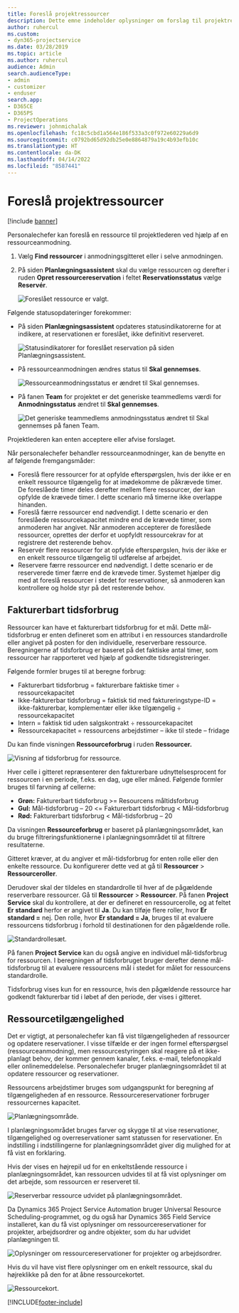 ```yaml
---
title: Foreslå projektressourcer
description: Dette emne indeholder oplysninger om forslag til projektressourcer.
author: ruhercul
ms.custom:
- dyn365-projectservice
ms.date: 03/28/2019
ms.topic: article
ms.author: ruhercul
audience: Admin
search.audienceType:
- admin
- customizer
- enduser
search.app:
- D365CE
- D365PS
- ProjectOperations
ms.reviewer: johnmichalak
ms.openlocfilehash: fc18c5cbd1a564e186f533a3c0f972e60229a6d9
ms.sourcegitcommit: c0792bd65d92db25e0e8864879a19c4b93efb10c
ms.translationtype: HT
ms.contentlocale: da-DK
ms.lasthandoff: 04/14/2022
ms.locfileid: "8587441"
---
```

# <a name="propose-project-resources"></a>Foreslå projektressourcer

[!include [banner](../includes/psa-now-project-operations.md)]

Personalechefer kan foreslå en ressource til projektlederen ved hjælp af en ressourceanmodning.

1. Vælg **Find ressourcer** i anmodningsgitteret eller i selve anmodningen.
2. På siden **Planlægningsassistent** skal du vælge ressourcen og derefter i ruden **Opret ressourcereservation** i feltet **Reservationsstatus** vælge **Reservér**.

    ![Foreslået ressource er valgt.](media/Resource-Management-image62.png)

Følgende statusopdateringer forekommer:

- På siden **Planlægningsassistent** opdateres statusindikatorerne for at indikere, at reservationen er foreslået, ikke definitivt reserveret.

    ![Statusindikatorer for foreslået reservation på siden Planlægningsassistent.](media/Resource-Management-image63.png)

- På ressourceanmodningen ændres status til **Skal gennemses**.

    ![Ressourceanmodningsstatus er ændret til Skal gennemses.](media/Resource-Management-image64.png)

- På fanen **Team** for projektet er det generiske teammedlems værdi for **Anmodningsstatus** ændret til **Skal gennemses**.

    ![Det generiske teammedlems anmodningsstatus ændret til Skal gennemses på fanen Team.](media/Resource-Management-image48.png)

Projektlederen kan enten acceptere eller afvise forslaget.

Når personalechefer behandler ressourceanmodninger, kan de benytte en af følgende fremgangsmåder:

- Foreslå flere ressourcer for at opfylde efterspørgslen, hvis der ikke er en enkelt ressource tilgængelig for at imødekomme de påkrævede timer. De foreslåede timer deles derefter mellem flere ressourcer, der kan opfylde de krævede timer. I dette scenario må timerne ikke overlappe hinanden.
- Foreslå færre ressourcer end nødvendigt. I dette scenario er den foreslåede ressourcekapacitet mindre end de krævede timer, som anmoderen har angivet. Når anmoderen accepterer de foreslåede ressourcer, oprettes der derfor et uopfyldt ressourcekrav for at registrere det resterende behov.
- Reservér flere ressourcer for at opfylde efterspørgslen, hvis der ikke er en enkelt ressource tilgængelig til udførelse af arbejdet.
- Reservere færre ressourcer end nødvendigt. I dette scenario er de reserverede timer færre end de krævede timer. Systemet hjælper dig med at foreslå ressourcer i stedet for reservationer, så anmoderen kan kontrollere og holde styr på det resterende behov.

## <a name="billable-utilization"></a>Fakturerbart tidsforbrug

Ressourcer kan have et fakturerbart tidsforbrug for et mål. Dette mål-tidsforbrug er enten defineret som en attribut i en ressources standardrolle eller angivet på posten for den individuelle, reserverbare ressource. Beregningerne af tidsforbrug er baseret på det faktiske antal timer, som ressourcer har rapporteret ved hjælp af godkendte tidsregistreringer.

Følgende formler bruges til at beregne forbrug:

- Fakturerbart tidsforbrug = fakturerbare faktiske timer ÷ ressourcekapacitet
- Ikke-fakturerbar tidsforbrug = faktisk tid med faktureringstype-ID = ikke-fakturerbar, komplementær eller ikke tilgængelig ÷ ressourcekapacitet
- Intern = faktisk tid uden salgskontrakt ÷ ressourcekapacitet
- Ressourcekapacitet = ressourcens arbejdstimer – ikke til stede – fridage

Du kan finde visningen **Ressourceforbrug** i ruden **Ressourcer.**

![Visning af tidsforbrug for ressource.](media/Resource-Management-image65.png)

Hver celle i gitteret repræsenterer den fakturerbare udnyttelsesprocent for ressourcen i en periode, f.eks. en dag, uge eller måned. Følgende formler bruges til farvning af cellerne:

- **Grøn:** Fakturerbart tidsforbrug \>= Resourcens måltidsforbrug
- **Gul:** Mål-tidsforbrug – 20 \<= Fakturerbart tidsforbrug \< Mål-tidsforbrug
- **Rød:** Fakturerbart tidsforbrug \< Mål-tidsforbrug – 20

Da visningen **Ressourceforbrug** er baseret på planlægningsområdet, kan du bruge filtreringsfunktionerne i planlægningsområdet til at filtrere resultaterne.

Gitteret kræver, at du angiver et mål-tidsforbrug for enten rolle eller den enkelte ressource. Du konfigurerer dette ved at gå til **Ressourcer** \> **Ressourceroller**.

Derudover skal der tildeles en standardrolle til hver af de pågældende reserverbare ressourcer. Gå til **Ressourcer** \> **Ressourcer**. På fanen **Project Service** skal du kontrollere, at der er defineret en ressourcerolle, og at feltet **Er standard** herfor er angivet til **Ja**. Du kan tilføje flere roller, hvor **Er standard =** nej. Den rolle, hvor **Er standard = Ja**, bruges til at evaluere ressourcens tidsforbrug i forhold til destinationen for den pågældende rolle.

![Standardrollesæt.](media/Resource-Management-image67.png)

På fanen **Project Service** kan du også angive en individuel mål-tidsforbrug for ressourcen. I beregningen af tidsforbruget bruger derefter denne mål-tidsforbrug til at evaluere ressourcens mål i stedet for målet for ressourcens standardrolle.

Tidsforbrug vises kun for en ressource, hvis den pågældende ressource har godkendt fakturerbar tid i løbet af den periode, der vises i gitteret.

## <a name="resource-availability"></a>Ressourcetilgængelighed

Det er vigtigt, at personalechefer kan få vist tilgængeligheden af ressourcer og opdatere reservationer. I visse tilfælde er der ingen formel efterspørgsel (ressourceanmodning), men ressourcestyringen skal reagere på et ikke-planlagt behov, der kommer gennem kanaler, f.eks. e-mail, telefonopkald eller onlinemeddelelse. Personalechefer bruger planlægningsområdet til at opdatere ressourcer og reservationer.

Ressourcens arbejdstimer bruges som udgangspunkt for beregning af tilgængeligheden af en ressource. Ressourcereservationer forbruger ressourcernes kapacitet.

![Planlægningsområde.](media/Resource-Management-image68.png)

I planlægningsområdet bruges farver og skygge til at vise reservationer, tilgængelighed og overreservationer samt statussen for reservationer. En indstilling i indstillingerne for planlægningsområdet giver dig mulighed for at få vist en forklaring.

Hvis der vises en højrepil ud for en enkeltstående ressource i planlægningsområdet, kan ressourcen udvides til at få vist oplysninger om det arbejde, som ressourcen er reserveret til.

![Reserverbar ressource udvidet på planlægningsområdet.](media/Resource-Management-image69.png)

Da Dynamics 365 Project Service Automation bruger Universal Resource Scheduling-programmet, og du også har Dynamics 365 Field Service installeret, kan du få vist oplysninger om ressourcereservationer for projekter, arbejdsordrer og andre objekter, som du har udvidet planlægningen til.

![Oplysninger om ressourcereservationer for projekter og arbejdsordrer.](media/Resource-Management-image70.png)

Hvis du vil have vist flere oplysninger om en enkelt ressource, skal du højreklikke på den for at åbne ressourcekortet.

![Ressourcekort.](media/Resource-Management-image71.png)


[!INCLUDE[footer-include](../includes/footer-banner.md)]
